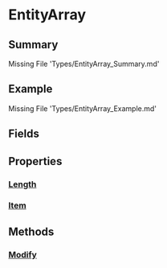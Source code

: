 # EntityArray
## Summary
Missing File 'Types/EntityArray_Summary.md'
## Example
Missing File 'Types/EntityArray_Example.md'
## Fields
## Properties
### [Length](Types/EntityArray/P/Length.md)
### [Item](Types/EntityArray/P/Item.md)
## Methods
### [Modify](Types/EntityArray/M/Modify.md)
